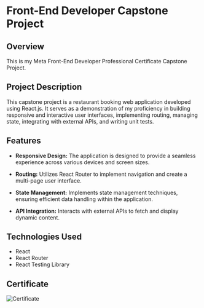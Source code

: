 # Front-End Developer Capstone Project

## Overview

This is my Meta Front-End Developer Professional Certificate Capstone Project.

## Project Description

This capstone project is a restaurant booking web application developed using React.js. It serves as a demonstration of my proficiency in building responsive and interactive user interfaces, implementing routing, managing state, integrating with external APIs, and writing unit tests.

## Features

- **Responsive Design:** The application is designed to provide a seamless experience across various devices and screen sizes.

- **Routing:** Utilizes React Router to implement navigation and create a multi-page user interface.

- **State Management:** Implements state management techniques, ensuring efficient data handling within the application.

- **API Integration:** Interacts with external APIs to fetch and display dynamic content.

## Technologies Used

- React
- React Router
- React Testing Library

## Certificate

![Certificate](https://s3.amazonaws.com/coursera_assets/meta_images/generated/CERTIFICATE_LANDING_PAGE/CERTIFICATE_LANDING_PAGE~EGWEB8ZTZE4H/CERTIFICATE_LANDING_PAGE~EGWEB8ZTZE4H.jpeg)

